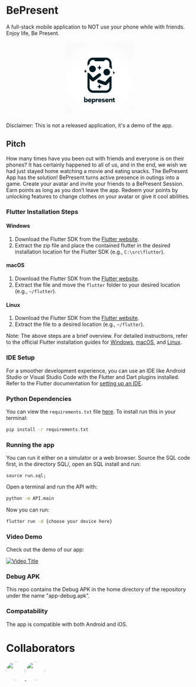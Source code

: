 # BePresent

A full-stack mobile application to NOT use your phone while with friends. Enjoy life, Be Present.

<p align="center">
  <img src="./logo.png" alt="Logo" width="200"/>
</p>

Disclaimer: This is not a released application, it's a demo of the app.

## Pitch

How many times have you been out with friends and everyone is on their phones? It has certainly happened to all of us, and in the end, we wish we had just stayed home watching a movie and eating snacks. The BePresent App has the solution! BePresent turns active presence in outings into a game. Create your avatar and invite your friends to a BePresent Session. Earn points as long as you don’t leave the app. Redeem your points by unlocking features to change clothes on your avatar or give it cool abilities.


### Flutter Installation Steps

#### Windows
1. Download the Flutter SDK from the [Flutter website](https://flutter.dev/docs/get-started/install/windows).
2. Extract the zip file and place the contained flutter in the desired installation location for the Flutter SDK (e.g., `C:\src\flutter`).

#### macOS
1. Download the Flutter SDK from the [Flutter website](https://flutter.dev/docs/get-started/install/macos).
2. Extract the file and move the `flutter` folder to your desired location (e.g., `~/flutter`).

#### Linux
1. Download the Flutter SDK from the [Flutter website](https://flutter.dev/docs/get-started/install/linux).
2. Extract the file to a desired location (e.g., `~/flutter`).

Note: The above steps are a brief overview. For detailed instructions, refer to the official Flutter installation guides for [Windows](https://flutter.dev/docs/get-started/install/windows), [macOS](https://flutter.dev/docs/get-started/install/macos), and [Linux](https://flutter.dev/docs/get-started/install/linux).


### IDE Setup

For a smoother development experience, you can use an IDE like Android Studio or Visual Studio Code with the Flutter and Dart plugins installed. Refer to the Flutter documentation for [setting up an IDE](https://flutter.dev/docs/get-started/editor).

### Python Dependencies
You can view the `requirements.txt` file [here](./requirements.txt).
To install run this in your terminal:

```bash
pip install -r requirements.txt
```

### Running the app
You can run it either on a simulator or a web browser.
Source the SQL code first, in the directory SQL/, open an SQL install and run:

```MySQL
source run.sql;
```

Open a terminal and run the API with:

```bash
python -m API.main
```

Now you can run:

```bash
flutter run -d {choose your device here}
```

### Video Demo
Check out the demo of our app:

[![Video Title](https://img.youtube.com/vi/jRZzNs71zAE/mq2.jpg?sqp=CKyS9awG-oaymwEmCMACELQB8quKqQMa8AEB-AH-CYACogWKAgwIABABGGUgZShlMA8=&rs=AOn4CLDq-sNX2ATVlU9GJuol93-enKteFA)](https://www.youtube.com/watch?v=jRZzNs71zAE "Video Title")


### Debug APK
This repo contains the Debug APK in the home directory of the repository under the name "app-debug.apk".

### Compatability
The app is compatible with both Android and iOS.


# Collaborators

<a href="https://github.com/terezann">
  <img src="https://avatars.githubusercontent.com/u/100274863?v=4" width="50" height="50" style="border-radius:50%">
</a>
<a href="https://github.com/ntua-el15074">
  <img src="https://avatars.githubusercontent.com/u/108369084?v=4" width="50" height="50" style="border-radius:50%">
</a>

